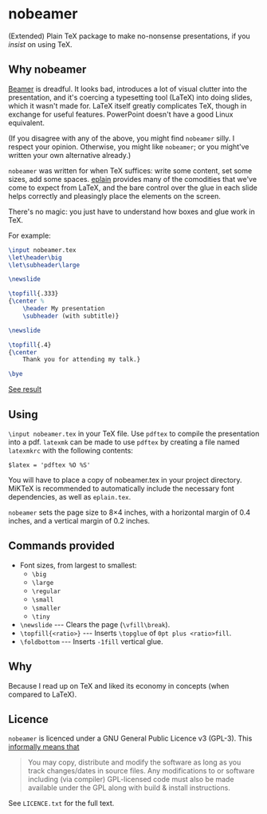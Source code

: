 # nobeamer

(Extended) Plain TeX package to make no-nonsense presentations, if you *insist* on using TeX.

## Why nobeamer

[Beamer][beamer] is dreadful. It looks bad, introduces a lot of visual clutter into the presentation, and it's coercing a typesetting tool (LaTeX) into doing slides, which it wasn't made for. LaTeX itself greatly complicates TeX, though in exchange for useful features. PowerPoint doesn't have a good Linux equivalent.

(If you disagree with any of the above, you might find `nobeamer` silly. I respect your opinion. Otherwise, you might like `nobeamer`; or you might've written your own alternative already.)

`nobeamer` was written for when TeX suffices: write some content, set some sizes, add some spaces. [eplain][eplain] provides many of the comodities that we've come to expect from LaTeX, and the bare control over the glue in each slide helps correctly and pleasingly place the elements on the screen.

There's no magic: you just have to understand how boxes and glue work in TeX.

For example:

```tex
\input nobeamer.tex
\let\header\big
\let\subheader\large

\newslide

\topfill{.333}
{\center %
    \header My presentation
    \subheader (with subtitle)}

\newslide

\topfill{.4}
{\center 
    Thank you for attending my talk.}

\bye
```

[See result](example.pdf)

## Using

`\input nobeamer.tex` in your TeX file. Use `pdftex` to compile the presentation into a pdf. `latexmk` can be made to use `pdftex` by creating a file named `latexmkrc` with the following contents:

```
$latex = 'pdftex %O %S'
```

You will have to place a copy of nobeamer.tex in your project directory. MiKTeX is recommended to automatically include the necessary font dependencies, as well as `eplain.tex`.

`nobeamer` sets the page size to 8×4 inches, with a horizontal margin of 0.4 inches, and a vertical margin of 0.2 inches.

## Commands provided

* Font sizes, from largest to smallest:
    + `\big`
    + `\large`
    + `\regular`
    + `\small`
    + `\smaller`
    + `\tiny`
* `\newslide` --- Clears the page (`\vfill\break`).
* `\topfill{<ratio>}` --- Inserts `\topglue` of `0pt plus <ratio>fill`.
* `\foldbottom` --- Inserts `-1fill` vertical glue.

## Why

Because I read up on TeX and liked its economy in concepts (when compared to LaTeX).

## Licence

`nobeamer` is licenced under a GNU General Public Licence v3 (GPL-3). This [informally means that][tldrlegal]

> You may copy, distribute and modify the software as long as you track changes/dates in source files. Any modifications to or software including (via compiler) GPL-licensed code must also be made available under the GPL along with build & install instructions.

See `LICENCE.txt` for the full text.

[beamer]: https://ctan.org/pkg/beamer?lang=en
[eplain]: https://tug.org/eplain/doc/eplain.pdf
[tldrlegal]: https://tldrlegal.com/license/gnu-general-public-license-v3-(gpl-3)
